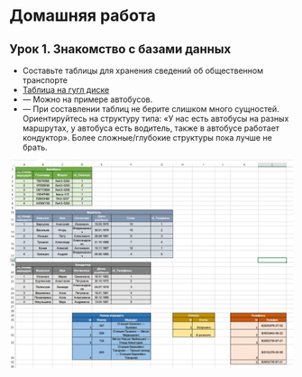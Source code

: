 # Домашняя работа

## Урок 1. Знакомство с базами данных

+ Составьте таблицы для хранения сведений об общественном транспорте
+ [Таблица на гугл диске](https://docs.google.com/spreadsheets/d/1U_b_5STw5R66dX11CDcRjKcUc13pmPDtRW1w02Ek90E/edit?usp=sharing)
+ — Можно на примере автобусов.
+ — При составлении таблиц не берите слишком много сущностей. Ориентируйтесь на структуру типа: «У нас есть автобусы на разных маршрутах, у автобуса есть водитель, также в автобусе работает кондуктор». Более сложные/глубокие структуры пока лучше не брать.

![Урок 1](lesson_01.png)

